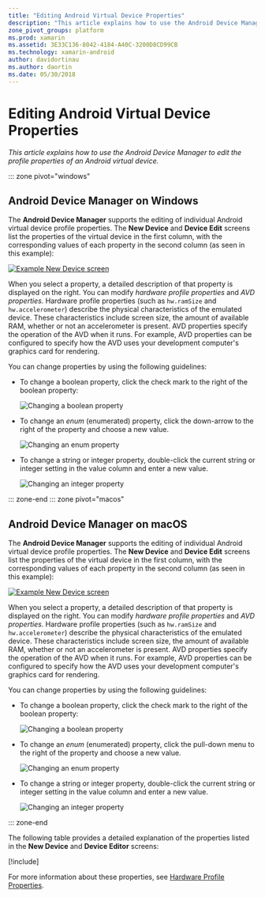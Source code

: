 ```yaml
---
title: "Editing Android Virtual Device Properties"
description: "This article explains how to use the Android Device Manager to edit the profile properties of an Android virtual device."
zone_pivot_groups: platform
ms.prod: xamarin
ms.assetid: 3E33C136-8042-4184-A40C-3200D8CD99CB
ms.technology: xamarin-android
author: davidortinau
ms.author: daortin
ms.date: 05/30/2018
---
```


# Editing Android Virtual Device Properties

_This article explains how to use the Android Device Manager to edit the
profile properties of an Android virtual device._

::: zone pivot="windows"

## Android Device Manager on Windows

The **Android Device Manager** supports the editing of individual
Android virtual device profile properties. The **New Device** and
**Device Edit** screens list the properties of the virtual device in
the first column, with the corresponding values of each property in the
second column (as seen in this example):

[![Example New Device screen](device-properties-images/win/01-new-device-editor-sml.png)](device-properties-images/win/01-new-device-editor.png#lightbox)

When you select a property, a detailed description of that property is
displayed on the right. You can modify *hardware profile properties*
and *AVD properties*. Hardware profile properties (such as `hw.ramSize`
and `hw.accelerometer`) describe the physical characteristics of the
emulated device. These characteristics include screen size, the amount
of available RAM, whether or not an accelerometer is present. AVD
properties specify the operation of the AVD when it runs. For example,
AVD properties can be configured to specify how the AVD uses your
development computer's graphics card for rendering.

You can change properties by using the following guidelines:

- To change a boolean property, click the check mark to the right of
    the boolean property:

    ![Changing a boolean property](device-properties-images/win/02-boolean-value.png)

- To change an *enum* (enumerated) property, click the down-arrow to
    the right of the property and choose a new value.

    ![Changing an enum property](device-properties-images/win/04-enum-value.png)

- To change a string or integer property, double-click the current
    string or integer setting in the value column and enter a new value.

    ![Changing an integer property](device-properties-images/win/03-integer-value.png)

::: zone-end
::: zone pivot="macos"

## Android Device Manager on macOS

The **Android Device Manager** supports the editing of individual
Android virtual device profile properties. The **New Device** and
**Device Edit** screens list the properties of the virtual device in
the first column, with the corresponding values of each property in the
second column (as seen in this example):

[![Example New Device screen](device-properties-images/mac/01-new-device-editor-sml.png)](device-properties-images/mac/01-new-device-editor.png#lightbox)

When you select a property, a detailed description of that property is
displayed on the right. You can modify *hardware profile properties*
and *AVD properties*. Hardware profile properties (such as `hw.ramSize`
and `hw.accelerometer`) describe the physical characteristics of the
emulated device. These characteristics include screen size, the amount
of available RAM, whether or not an accelerometer is present. AVD
properties specify the operation of the AVD when it runs. For example,
AVD properties can be configured to specify how the AVD uses your
development computer's graphics card for rendering.

You can change properties by using the following guidelines:

- To change a boolean property, click the check mark to the right of
    the boolean property:

    ![Changing a boolean property](device-properties-images/mac/02-boolean-value.png)

- To change an *enum* (enumerated) property, click the pull-down menu
    to the right of the property and choose a new value.

    ![Changing an enum property](device-properties-images/mac/04-enum-value.png)

- To change a string or integer property, double-click the current
    string or integer setting in the value column and enter a new value.

    ![Changing an integer property](device-properties-images/mac/03-integer-value.png)

::: zone-end

The following table provides a detailed explanation of the properties
listed in the **New Device** and **Device Editor** screens:

[!include[](~/android/includes/emulator-properties.md)]

For more information about these properties, see
[Hardware Profile Properties](https://developer.android.com/studio/run/managing-avds.html#hpproperties).
